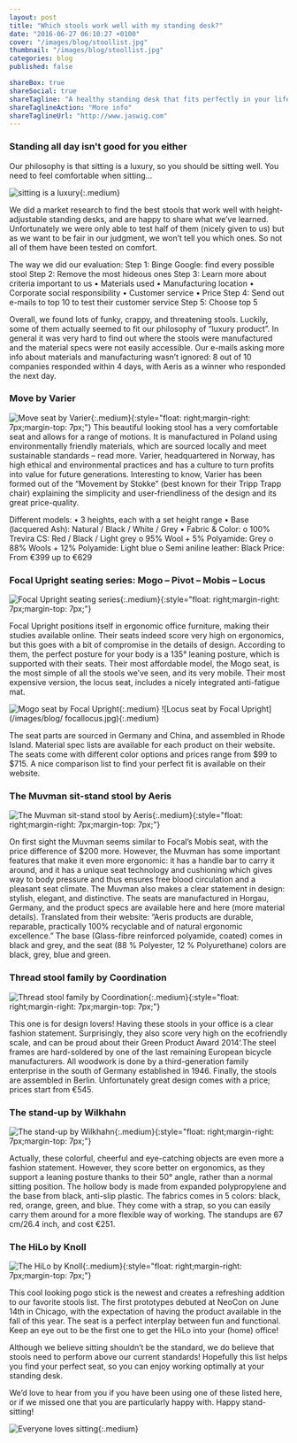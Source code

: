 ```yaml
---
layout: post
title: "Which stools work well with my standing desk?"
date: "2016-06-27 06:10:27 +0100"
cover: "/images/blog/stoollist.jpg"
thumbnail: "/images/blog/stoollist.jpg"
categories: blog
published: false

shareBox: true
shareSocial: true
shareTagline: "A healthy standing desk that fits perfectly in your life"
shareTaglineAction: "More info"
shareTaglineUrl: "http://www.jaswig.com"
---
```


### Standing all day isn't good for you either

Our philosophy is that sitting is a luxury, so you should be sitting well. You need to feel comfortable when sitting…
<!--more-->

![sitting is a luxury](/images/blog/happysitting.jpg){:.medium}

We did a market research to find the best stools that work well with height-adjustable standing desks, and are happy to share what we’ve learned. Unfortunately we were only able to test half of them (nicely given to us) but as we want to be fair in our judgment, we won’t tell you which ones. So not all of them have been tested on comfort.

The way we did our evaluation:
Step 1: Binge Google: find every possible stool 
Step 2: Remove the most hideous ones 
Step 3: Learn more about criteria important to us 
•	Materials used
•	Manufacturing location
•	Corporate social responsibility
•	Customer service
•	Price
Step 4: Send out e-mails to top 10 to test their customer service
Step 5: Choose top 5

Overall, we found lots of funky, crappy, and threatening stools. Luckily, some of them actually seemed to fit our philosophy of “luxury product”. In general it was very hard to find out where the stools were manufactured and the material specs were not easily accessible. Our e-mails asking more info about materials and manufacturing wasn’t ignored: 8 out of 10 companies responded within 4 days, with Aeris as a winner who responded the next day.


### Move by Varier  

![Move seat by Varier](/images/blog/variermove.jpg){:.medium}{:style="float: right;margin-right: 7px;margin-top: 7px;"}
This beautiful looking stool has a very comfortable seat and allows for a range of motions. It is manufactured in Poland using environmentally friendly materials, which are sourced locally and meet sustainable standards – read more. Varier, headquartered in Norway, has high ethical and environmental practices and has a culture to turn profits into value for future generations. Interesting to know, Varier has been formed out of the “Movement by Stokke” (best known for their Tripp Trapp chair) explaining the simplicity and user-friendliness of the design and its great price-quality.  

Different models:
•	3 heights, each with a set height range 
•	Base (lacquered Ash): Natural / Black / White / Grey
•	Fabric & Color: 
  o	100% Trevira CS: Red / Black / Light grey
  o	95% Wool + 5% Polyamide: Grey 
  o	88% Wools + 12% Polyamide:  Light blue 
  o	Semi aniline leather: Black
Price: From €399 up to €629


### Focal Upright seating series: Mogo – Pivot – Mobis – Locus 

![Focal Upright seating series](/images/blog/focalpivot.jpg){:.medium}{:style="float: right;margin-right: 7px;margin-top: 7px;"}

Focal Upright positions itself in ergonomic office furniture, making their studies available online. Their seats indeed score very high on ergonomics, but this goes with a bit of compromise in the details of design. According to them, the perfect posture for your body is a 135° leaning posture, which is supported with their seats. Their most affordable model, the Mogo seat, is the most simple of all the stools we’ve seen, and its very mobile. Their most expensive version, the locus seat, includes a nicely integrated anti-fatigue mat.

![Mogo seat by Focal Upright](/images/blog/focalmogo.jpg){:.medium} ![Locus seat by Focal Upright](/images/blog/ focallocus.jpg){:.medium}

The seat parts are sourced in Germany and China, and assembled in Rhode Island. Material spec lists are available for each product on their website. 
The seats come with different color options and prices range from $99 to $715. A nice comparison list to find your perfect fit is available on their website.


### The Muvman sit-stand stool by Aeris 

![The Muvman sit-stand stool by Aeris](/images/blog/aerismuvman.png){:.medium}{:style="float: right;margin-right: 7px;margin-top: 7px;"}

On first sight the Muvman seems similar to Focal’s Mobis seat, with the price difference of $200 more. However, the Muvman has some important features that make it even more ergonomic: it has a handle bar to carry it around, and it has a unique seat technology and cushioning which gives way to body pressure and thus ensures free blood circulation and a pleasant seat climate. The Muvman also makes a clear statement in design: stylish, elegant, and distinctive. 
The seats are manufactured in Horgau, Germany, and the product specs are available here and here (more material details). Translated from their website: ”Aeris products are durable, reparable, practically 100% recyclable and of natural ergonomic excellence.”
The base (Glass-fibre reinforced polyamide, coated) comes in black and grey, and the seat (88 % Polyester, 12 % Polyurethane) colors are black, grey, blue and green. 


### Thread stool family by Coordination  

![Thread stool family by Coordination](/images/blog/coordinationthread.jpg){:.medium}{:style="float: right;margin-right: 7px;margin-top: 7px;"}

This one is for design lovers! Having these stools in your office is a clear fashion statement. Surprisingly, they also score very high on the ecofriendly scale, and can be proud about their Green Product Award 2014‘.The steel frames are hard-soldered by one of the last remaining European bicycle manufacturers. All woodwork is done by a third-generation family enterprise in the south of Germany established in 1946. Finally, the stools are assembled in Berlin. Unfortunately great design comes with a price; prices start from €545. 


### The stand-up by Wilkhahn

![The stand-up by Wilkhahn](/images/blog/wilkhahnstandup.jpg){:.medium}{:style="float: right;margin-right: 7px;margin-top: 7px;"}

Actually, these colorful, cheerful and eye-catching objects are even more a fashion statement. However, they score better on ergonomics, as they support a leaning posture thanks to their 50° angle, rather than a normal sitting position. The hollow body is made from expanded polypropylene and the base from black, anti-slip plastic. The fabrics comes in 5 colors: black, red, orange, green, and blue. They come with a strap, so you can easily carry them around for a more flexible way of working. The standups are 67 cm/26.4 inch, and cost €251.

### The HiLo by Knoll

![The HiLo by Knoll](/images/blog/knollhilo.jpg){:.medium}{:style="float: right;margin-right: 7px;margin-top: 7px;"}

This cool looking pogo stick is the newest and creates a refreshing addition to our favorite stools list. The first prototypes debuted at NeoCon on June 14th in Chicago, with the expectation of having the product available in the fall of this year. The seat is a perfect interplay between fun and functional. Keep an eye out to be the first one to get the HiLo into your (home) office!

Although we believe sitting shouldn’t be the standard, we do believe that stools need to perform above our current standards! Hopefully this list helps you find your perfect seat, so you can enjoy working optimally at your standing desk. 

We’d love to hear from you if you have been using one of these listed here, or if we missed one that you are particularly happy with. 
Happy stand-sitting! 

![Everyone loves sitting](/images/blog/piglovessitting.jpg){:.medium}

